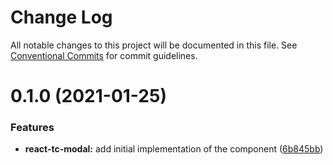 # Change Log

All notable changes to this project will be documented in this file.
See [Conventional Commits](https://conventionalcommits.org) for commit guidelines.

# 0.1.0 (2021-01-25)


### Features

* **react-tc-modal:** add initial implementation of the component ([6b845bb](https://github.com/TourmalineCore/React-Packages/commit/6b845bbbcc9eb0858e5535ee54af51e66a8ecb50))
